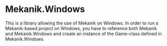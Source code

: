 # Mekanik.Windows

This is a library allowing the use of Mekanik on Windows. In order to run a Mekanik-based project on Windows, you have to reference both Mekanik and Mekanik.Windows and create an instance of the Game-class defined in Mekanik.Windows.
